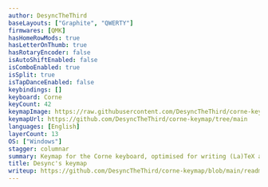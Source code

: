```yaml
---
author: DesyncTheThird
baseLayouts: ["Graphite", "QWERTY"]
firmwares: [QMK]
hasHomeRowMods: true
hasLetterOnThumb: true
hasRotaryEncoder: false
isAutoShiftEnabled: false
isComboEnabled: true
isSplit: true
isTapDanceEnabled: false
keybindings: []
keyboard: Corne
keyCount: 42
keymapImage: https://raw.githubusercontent.com/DesyncTheThird/corne-keymap/main/images/combined.png
keymapUrl: https://github.com/DesyncTheThird/corne-keymap/tree/main
languages: [English]
layerCount: 13
OS: ["Windows"]
stagger: columnar
summary: Keymap for the Corne keyboard, optimised for writing (La)TeX and C files.
title: Desync's keymap
writeup: https://github.com/DesyncTheThird/corne-keymap/blob/main/readme.md
---
```

